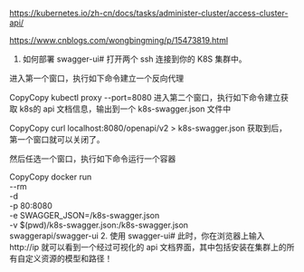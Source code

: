 https://kubernetes.io/zh-cn/docs/tasks/administer-cluster/access-cluster-api/

https://www.cnblogs.com/wongbingming/p/15473819.html

1. 如何部署 swagger-ui#
打开两个 ssh 连接到你的 K8S 集群中。

进入第一个窗口，执行如下命令建立一个反向代理

CopyCopy
kubectl proxy --port=8080
进入第二个窗口，执行如下命令建立获取 k8s的 api 文档信息，输出到一个 k8s-swagger.json 文件中

CopyCopy
curl localhost:8080/openapi/v2 > k8s-swagger.json
获取到后，第一个窗口就可以关闭了。

然后任选一个窗口，执行如下命令运行一个容器

CopyCopy
docker run \
    --rm \
    -d \
    -p 80:8080 \
    -e SWAGGER_JSON=/k8s-swagger.json \
    -v $(pwd)/k8s-swagger.json:/k8s-swagger.json \
    swaggerapi/swagger-ui
2. 使用 swagger-ui#
此时，你在浏览器上输入 http://ip 就可以看到一个经过可视化的 api 文档界面，其中包括安装在集群上的所有自定义资源的模型和路径！